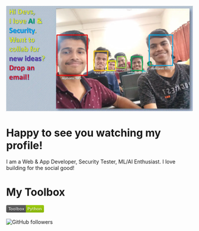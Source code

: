 
![FaceRecognitionImg](/img001e.webp)
# Happy to see you watching my profile!
I am a Web & App Developer, Security Tester, ML/AI Enthusiast.
I love building for the social good!

# My Toolbox
<svg xmlns="http://www.w3.org/2000/svg" xmlns:xlink="http://www.w3.org/1999/xlink" width="102" height="20" role="img" aria-label="Toolbox: Python"><title>Toolbox: Python</title><linearGradient id="s" x2="0" y2="100%"><stop offset="0" stop-color="#bbb" stop-opacity=".1"/><stop offset="1" stop-opacity=".1"/></linearGradient><clipPath id="r"><rect width="102" height="20" rx="3" fill="#fff"/></clipPath><g clip-path="url(#r)"><rect width="53" height="20" fill="#555"/><rect x="53" width="49" height="20" fill="#97ca00"/><rect width="102" height="20" fill="url(#s)"/></g><g fill="#fff" text-anchor="middle" font-family="Verdana,Geneva,DejaVu Sans,sans-serif" text-rendering="geometricPrecision" font-size="110"><text aria-hidden="true" x="275" y="150" fill="#010101" fill-opacity=".3" transform="scale(.1)" textLength="430">Toolbox</text><text x="275" y="140" transform="scale(.1)" fill="#fff" textLength="430">Toolbox</text><text aria-hidden="true" x="765" y="150" fill="#010101" fill-opacity=".3" transform="scale(.1)" textLength="390">Python</text><text x="765" y="140" transform="scale(.1)" fill="#fff" textLength="390">Python</text></g></svg>


![GitHub followers](https://img.shields.io/github/followers/AJV009?style=flat-square)